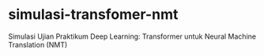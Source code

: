 # simulasi-transfomer-nmt
Simulasi Ujian Praktikum Deep Learning: Transformer untuk Neural Machine Translation (NMT)
